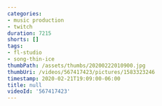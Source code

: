 ```yaml
---
categories:
- music production
- twitch
duration: 7215
shorts: []
tags:
- fl-studio
- song-thin-ice
thumbPath: /assets/thumbs/20200222010900.jpg
thumbUri: /videos/567417423/pictures/1583323246
timestamp: 2020-02-21T19:09:00-06:00
title: null
videoId: '567417423'
---
```

